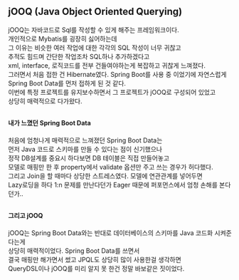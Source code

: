 ## jOOQ (Java Object Oriented Querying)
jOOQ는 자바코드로 Sql를 작성할 수 있게 해주는 프레임워크이다.<br>
개인적으로 Mybatis를 굉장히 싫어하는데 <br>
그 이유는 비슷한 여러 작업에 대한 각각의 SQL 작성이 너무 귀찮고<br>
추적도 힘드며 간단한 작업조차 SQL하나 추가하겠다고<br>
xml, interface, 로직코드를 전부 건들여야하는게 복잡하고 귀찮게 느껴졌다.<br>
그러면서 처음 접한 건 Hibernate였다. Spring Boot를 사용 중 이었기에 자연스럽게 <br>
Spring Boot Data를 먼저 접하게 된 것 같다.<br>
이번에 특정 프로젝트를 유지보수하면서 그 프로젝트가 jOOQ로 구성되어 있었고<br>
상당히 매력적으로 다가왔다.<br>
##
#### 내가 느꼈던 Spring Boot Data
처음에 엄청나게 매력적으로 느껴졌던 Spring Boot Data는 <br>
먼저 Java 코드로 스키마를 만들 수 있다는 점이 신기했으나 <br>
정작 DB설계를 중요시 하다보면 DB 테이블은 직접 만들어놓고 <br>
모델로 매핑만 한 후 property에서 validate 옵션만 주고 쓰는 경우가 허다했다.<br>
그리고 Join을 할 때마다 상당한 스트레스였다. 모델에 연관관계를 넣어두면 <br>
Lazy로딩을 하다 1:n 문제를 만난다던가 Eager 때문에 퍼포먼스에서 엄청 손해를 본다던가..<br>
##
#### 그리고 jOOQ
jOOQ는 Spring Boot Data와는 반대로 데이터베이스의 스키마를 Java 코드화 시켜준다는게<br>
상당히 매력적이었다. Spring Boot Data를 쓰면서 <br>
결국 매핑만 해가면서 썼고 JPQL도 상당히 많이 사용한걸 생각하면<br>
QueryDSL이나 jOOQ를 미리 알지 못 한건 정말 바보같은 짓이었다.<br>


